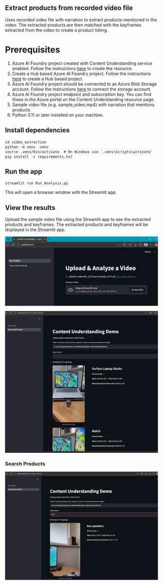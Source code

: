## Extract products from recorded video file
Uses recorded video file with narration to extract products mentioned in the video. 
The extracted products are then matched with the keyframes extracted from the video to create a product listing. 

# Prerequisites
1. Azure AI Foundry project created with Content Understanding service enabled. Follow the instructions [here](https://learn.microsoft.com/en-us/azure/ai-foundry/how-to/create-projects?tabs=ai-foundry) to create the resource.
2. Create a Hub based Azure AI Foundry project. Follow the instructions [here](https://learn.microsoft.com/en-us/azure/ai-foundry/concepts/ai-resources) to create a Hub based project.
3. Azure AI Foundry project should be connected to an Azure Blob Storage account. Follow the instructions [here](https://learn.microsoft.com/en-us/azure/ai-foundry/how-to/connections-add) to connect the storage account.
4. Azure AI Foundry project endpoint and subscription key. You can find these in the Azure portal on the Content Understanding resource page.
5. Sample video file (e.g. sample_video.mp4) with narration that mentions products.
6. Python 3.11 or later installed on your machine.


## Install dependencies

```
cd video_extraction
python -m venv .venv   
source .venv/bin/activate  # On Windows use `.venv\Scripts\activate`
pip install -r requirements.txt
```


## Run the app

```
streamlit run Run_Analysis.py
```
This will open a browser window with the Streamlit app.


## View the results
Upload the sample video file using the Streamlit app to see the extracted products and keyframes.
The extracted products and keyframes will be displayed in the Streamlit app. 

![alt text](image.png)


![alt text](image-1.png)

### Search Products

![alt text](image-2.png)
